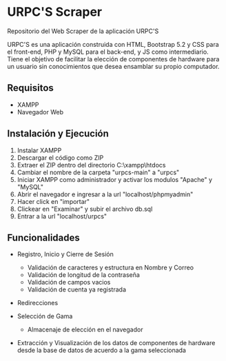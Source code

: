 # URPC'S Scraper
 Repositorio del Web Scraper de la aplicación URPC'S

 URPC'S es una aplicación construida con HTML, Bootstrap 5.2 y CSS para el front-end, PHP y MySQL para el back-end, y JS como intermediario.
 Tiene el objetivo de facilitar la elección de componentes de hardware para un usuario sin conocimientos que desea ensamblar su propio computador.

## Requisitos
- XAMPP
- Navegador Web
## Instalación y Ejecución

1. Instalar XAMPP
2. Descargar el código como ZIP
3. Extraer el ZIP dentro del directorio C:\xampp\htdocs
4. Cambiar el nombre de la carpeta "urpcs-main" a "urpcs"
5. Iniciar XAMPP como administrador y activar los modulos "Apache" y "MySQL"
6. Abrir el navegador e ingresar a la url "localhost/phpmyadmin"
7. Hacer click en "importar"
8. Clickear en "Examinar" y subir el archivo db.sql
9. Entrar a la url "localhost/urpcs"

## Funcionalidades

- Registro, Inicio y Cierre de Sesión
  - Validación de caracteres y estructura en Nombre y Correo
  - Validación de longitud de la contraseña
  - Validación de campos vacios
  - Validación de cuenta ya registrada

- Redirecciones

- Selección de Gama
  - Almacenaje de elección en el navegador
  
- Extracción y Visualización de los datos de componentes de hardware desde la base de datos de acuerdo a la gama seleccionada

